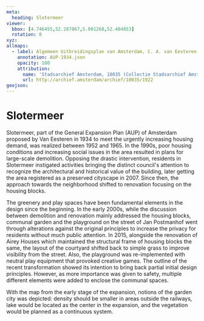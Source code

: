 ```yaml
---
meta:
  heading: Slotermeer
viewer:
  bbox: [4.746455,52.287867,5.001268,52.404853]
  rotation: 0
xyz:
allmaps:
  - label: Algemeen Uitbreidingsplan van Amsterdam, C. A. van Eesteren, Scale 1:12,500. (1934)
    annotation: AUP-1934.json
    opacity: 100
    attribution:
      name: 'Stadsarchief Amsterdam, 10035 (Collectie Stadsarchief Amsterdam; kaarten van geheel Amsterdam), folder 1922'
      url: http://archief.amsterdam/archief/10035/1922
geojson:
---
```

# Slotermeer
Slotermeer, part of the General Expansion Plan (AUP) of Amsterdam proposed by Van Eesteren in 1934 to meet the urgently increasing housing demand, was realized between 1952 and 1965. In the 1990s, poor housing conditions and increasing social issues in the area resulted in plans for large-scale demolition. Opposing the drastic intervention, residents in Slotermeer instigated activities bringing the distinct council's attention to recognize the architectural and historical value of the building, later getting the area registered as a preserved cityscape in 2007. Since then, the approach towards the neighborhood shifted to renovation focusing on the housing blocks.

The greenery and play spaces have been fundamental elements in the design since the beginning. In the early 2000s, while the discussion between demolition and renovation mainly addressed the housing blocks, communal garden and the playground on the street of Jan Postmanhof went through alterations against the original principles to increase the privacy for residents without much public attention. In 2015, alongside the renovation of Airey Houses which maintained the structural frame of housing blocks the same, the layout of the courtyard shifted back to simple grass to improve visibility from the street. Also, the playground was re-implemented with neutral play equipment that provoked creative games. The outline of the recent transformation showed its intention to bring back partial initial design principles. However, as more importance was given to safety, multiple different elements were added to enclose the communal spaces.

With the map from the early stage of the expansion, notions of the garden city was depicted: density should be smaller in areas outside the railways, lake would be located as the center in the expansion, and the vegetation would be planned as a continuous system.